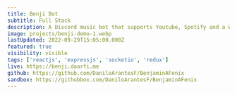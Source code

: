 ```yaml
---
title: Benji Bot
subtitle: Full Stack
description: A Discord music bot that supports Youtube, Spotify and a Web Dashboard. All of the UI was built from scratch using React.js and CSS modules. The backend API uses Express.js and web sockets to communicate with clients. Client state management is done using Redux Toolkit. Also features Discord slash commands, server management functions and little games.
image: projects/benji-demo-1.webp
lastUpdated: 2022-09-29T15:05:00.000Z
featured: true
visibility: visible
tags: ['reactjs', 'expressjs', 'socketio', 'redux']
live: https://benji.daarfi.me
github: https://github.com/DaniloArantesF/BenjaminAFenix
sandbox: https://githubbox.com/DaniloArantesF/BenjaminAFenix
---
```

